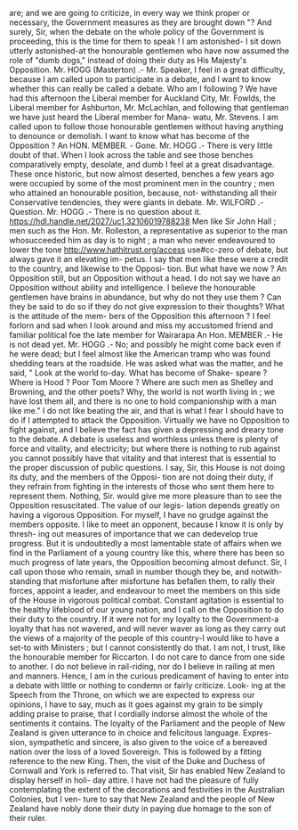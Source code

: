 are; and we are going to criticize, in every way we think proper or necessary, the Government measures as they are brought down "? And surely, Sir, when the debate on the whole policy of the Government is proceeding, this is the time for them to speak ! I am astonished- I sit down utterly astonished-at the honourable gentlemen who have now assumed the role of "dumb dogs," instead of doing their duty as His Majesty's Opposition. Mr. HOGG (Masterton) .- Mr. Speaker, I feel in a great difficulty, because I am called upon to participate in a debate, and I want to know whether this can really be called a debate. Who am I following ? We have had this afternoon the Liberal member for Auckland City, Mr. Fowlds, the Liberal member for Ashburton, Mr. McLachlan, and following that gentleman we have just heard the Liberal member for Mana- watu, Mr. Stevens. I am called upon to follow those honourable gentlemen without having anything to denounce or demolish. I want to know what has become of the Opposition ? An HON. MEMBER. - Gone. Mr. HOGG .- There is very little doubt of that. When I look across the table and see those benches comparatively empty, desolate, and dumb I feel at a great disadvantage. These once historic, but now almost deserted, benches a few years ago were occupied by some of the most prominent men in the country ; men who attained an honourable position, because, not- withstanding all their Conservative tendencies, they were giants in debate. Mr. WILFORD .- Question. Mr. HOGG .- There is no question about it. https://hdl.handle.net/2027/uc1.32106019788238 Men like Sir John Hall ; men such as the Hon. Mr. Rolleston, a representative as superior to the man whosucceeded him as day is to night ; a man who never endeavoured to lower the tone http://www.hathitrust.org/access use#cc-zero of debate, but always gave it an elevating im- petus. I say that men like these were a credit to the country, and likewise to the Opposi- tion. But what have we now ? An Opposition still, but an Opposition without a head. I do not say we have an Opposition without ability and intelligence. I believe the honourable gentlemen have brains in abundance, but why do not they use them ? Can they be said to do so if they do not give expression to their thoughts? What is the attitude of the mem- bers of the Opposition this afternoon ? I feel forlorn and sad when I look around and miss my accustomed friend and familiar political foe the late member for Wairarapa An Hon. MEMBER .- He is not dead yet. Mr. HOGG .- No; and possibly he might come back even if he were dead; but I feel almost like the American tramp who was found shedding tears at the roadside. He was asked what was the matter, and he said, " Look at the world to-day. What has become of Shake- speare ? Where is Hood ? Poor Tom Moore ? Where are such men as Shelley and Browning, and the other poets? Why, the world is not worth living in ; we have lost them all, and there is no one to hold companionship with a man like me." I do not like beating the air, and that is what I fear I should have to do if I attempted to attack the Opposition. Virtually we have no Opposition to fight against, and I believe the fact has given a depressing and dreary tone to the debate. A debate is useless and worthless unless there is plenty of force and vitality, and electricity; but where there is nothing to rub against you cannot possibly have that vitality and that interest that is essential to the proper discussion of public questions. I say, Sir, this House is not doing its duty, and the members of the Opposi- tion are not doing their duty, if they refrain from fighting in the interests of those who sent them here to represent them. Nothing, Sir. would give me more pleasure than to see the Opposition resuscitated. The value of our legis- lation depends greatly on having a vigorous Opposition. For myself, I have no grudge against the members opposite. I like to meet an opponent, because I know it is only by thresh- ing out measures of importance that we can dedevelop true progress. But it is undoubtedly a most lamentable state of affairs when we find in the Parliament of a young country like this, where there has been so much progress of late years, the Opposition becoming almost defunct. Sir, I call upon those who remain, small in number though they be, and notwith- standing that misfortune after misfortune has befallen them, to rally their forces, appoint a leader, and endeavour to meet the members on this side of the House in vigorous political combat. Constant agitation is essential to the healthy lifeblood of our young nation, and I call on the Opposition to do their duty to the country. If it were not for my loyalty to the Government-a loyalty that has not wavered, and will never waver as long as they carry out the views of a majority of the people of this country-I would like to have a set-to with Ministers ; but I cannot consistently do that. I am not, I trust, like the honourable member for Riccarton. I do not care to dance from one side to another. I do not believe in rail-riding, nor do I believe in railing at men and manners. Hence, I am in the curious predicament of having to enter into a debate with little or nothing to condemn or fairly criticize. Look- ing at the Speech from the Throne, on which we are expected to express our opinions, I have to say, much as it goes against my grain to be simply adding praise to praise, that I cordially indorse almost the whole of the sentiments it contains. The loyalty of the Parliament and the people of New Zealand is given utterance to in choice and felicitous language. Expres- sion, sympathetic and sincere, is also given to the voice of a bereaved nation over the loss of a loved Sovereign. This is followed by a fitting reference to the new King. Then, the visit of the Duke and Duchess of Cornwall and York is referred to. That visit, Sir has enabled New Zealand to display herself in holi- day attire. I have not had the pleasure of fully contemplating the extent of the decorations and festivities in the Australian Colonies, but I ven- ture to say that New Zealand and the people of New Zealand have nobly done their duty in paying due homage to the son of their ruler. 